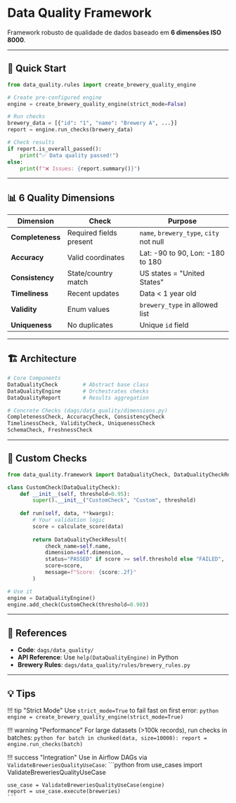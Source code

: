 # Data Quality Framework

Framework robusto de qualidade de dados baseado em **6 dimensões ISO 8000**.

---

## 🎯 Quick Start

```python
from data_quality.rules import create_brewery_quality_engine

# Create pre-configured engine
engine = create_brewery_quality_engine(strict_mode=False)

# Run checks
brewery_data = [{"id": "1", "name": "Brewery A", ...}]
report = engine.run_checks(brewery_data)

# Check results
if report.is_overall_passed():
    print("✅ Data quality passed!")
else:
    print(f"❌ Issues: {report.summary()}")
```

---

## 📊 6 Quality Dimensions

| Dimension | Check | Purpose |
|-----------|-------|---------|
| **Completeness** | Required fields present | `name`, `brewery_type`, `city` not null |
| **Accuracy** | Valid coordinates | Lat: -90 to 90, Lon: -180 to 180 |
| **Consistency** | State/country match | US states = "United States" |
| **Timeliness** | Recent updates | Data < 1 year old |
| **Validity** | Enum values | `brewery_type` in allowed list |
| **Uniqueness** | No duplicates | Unique `id` field |

---

## 🏗️ Architecture

```python
# Core Components
DataQualityCheck        # Abstract base class
DataQualityEngine       # Orchestrates checks
DataQualityReport       # Results aggregation

# Concrete Checks (dags/data_quality/dimensions.py)
CompletenessCheck, AccuracyCheck, ConsistencyCheck
TimelinessCheck, ValidityCheck, UniquenessCheck
SchemaCheck, FreshnessCheck
```

---

## 🔧 Custom Checks

```python
from data_quality.framework import DataQualityCheck, DataQualityCheckResult

class CustomCheck(DataQualityCheck):
    def __init__(self, threshold=0.95):
        super().__init__("CustomCheck", "Custom", threshold)
    
    def run(self, data, **kwargs):
        # Your validation logic
        score = calculate_score(data)
        
        return DataQualityCheckResult(
            check_name=self.name,
            dimension=self.dimension,
            status="PASSED" if score >= self.threshold else "FAILED",
            score=score,
            message=f"Score: {score:.2f}"
        )

# Use it
engine = DataQualityEngine()
engine.add_check(CustomCheck(threshold=0.90))
```

---

## 📖 References

- **Code**: `dags/data_quality/`
- **API Reference**: Use `help(DataQualityEngine)` in Python
- **Brewery Rules**: `dags/data_quality/rules/brewery_rules.py`

---

## 💡 Tips

!!! tip "Strict Mode"
    Use `strict_mode=True` to fail fast on first error:
    ```python
    engine = create_brewery_quality_engine(strict_mode=True)
    ```

!!! warning "Performance"
    For large datasets (>100k records), run checks in batches:
    ```python
    for batch in chunked(data, size=10000):
        report = engine.run_checks(batch)
    ```

!!! success "Integration"
    Use in Airflow DAGs via `ValidateBreweriesQualityUseCase`:
    ```python
    from use_cases import ValidateBreweriesQualityUseCase
    
    use_case = ValidateBreweriesQualityUseCase(engine)
    report = use_case.execute(breweries)
    ```

